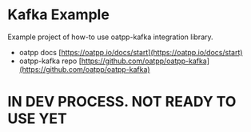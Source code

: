 # Kafka Example
Example project of how-to use oatpp-kafka integration library. 

- oatpp docs [https://oatpp.io/docs/start](https://oatpp.io/docs/start)
- oatpp-kafka repo [https://github.com/oatpp/oatpp-kafka](https://github.com/oatpp/oatpp-kafka)

# IN DEV PROCESS. NOT READY TO USE YET
